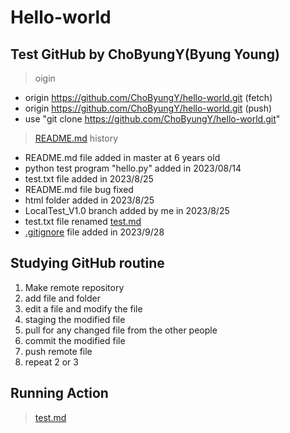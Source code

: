 # Hello-world

## Test GitHub by ChoByungY(Byung Young)

> oigin
 * origin  https://github.com/ChoByungY/hello-world.git (fetch)
 * origin  https://github.com/ChoByungY/hello-world.git (push)
 * use "git clone https://github.com/ChoByungY/hello-world.git"

> [README.md](README.md) history

* README.md file added in master at 6 years old
* python test program "hello.py" added in 2023/08/14
* test.txt file added in 2023/8/25
* README.md file bug fixed
* html folder added in 2023/8/25
* LocalTest_V1.0 branch added by me in 2023/8/25
* test.txt file renamed [test.md](test.md)
* [.gitignore](.gitignore) file added in 2023/9/28

## Studying GitHub routine

1. Make remote repository
2. add file and folder
3. edit a file and modify the file
4. staging the modified file
5. pull for any changed file from the other people
6. commit the modified file
7. push remote file
8. repeat 2 or 3

## Running Action

> [test.md](test.md)
